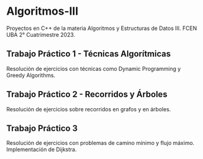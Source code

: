 # Algoritmos-III
Proyectos en C++ de la materia Algoritmos y Estructuras de Datos III.  FCEN UBA 2° Cuatrimestre 2023.

## Trabajo Práctico 1 - Técnicas Algorítmicas
Resolución de ejercicios con técnicas como Dynamic Programming y Greedy Algorithms.

## Trabajo Práctico 2 - Recorridos y Árboles
Resolución de ejercicios sobre recorridos en grafos y en árboles.

## Trabajo Práctico 3 
Resolución de ejercicios con problemas de camino mínimo y flujo máximo. Implementación de Dijkstra.
